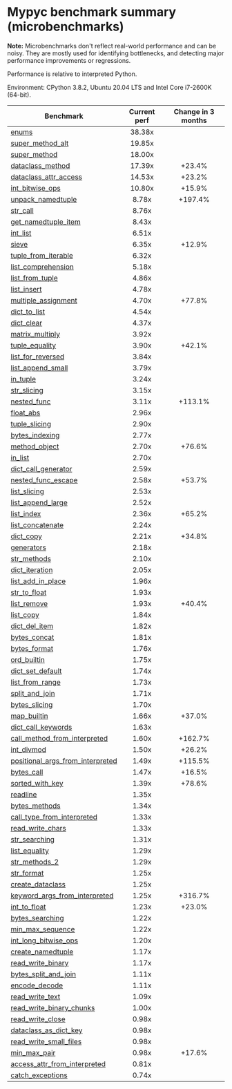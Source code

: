 # Mypyc benchmark summary (microbenchmarks)

**Note:** Microbenchmarks don't reflect real-world performance and can be noisy.
           They are mostly used for identifying bottlenecks, and detecting major performance
           improvements or regressions.

Performance is relative to interpreted Python.

Environment: CPython 3.8.2, Ubuntu 20.04 LTS and Intel Core i7-2600K (64-bit).

| Benchmark | Current perf | Change in 3 months |
| --- | :---: | :---: |
| [enums](benchmarks/enums.md) | 38.38x |  |
| [super_method_alt](benchmarks/super_method_alt.md) | 19.85x |  |
| [super_method](benchmarks/super_method.md) | 18.00x |  |
| [dataclass_method](benchmarks/dataclass_method.md) | 17.39x | +23.4% |
| [dataclass_attr_access](benchmarks/dataclass_attr_access.md) | 14.53x | +23.2% |
| [int_bitwise_ops](benchmarks/int_bitwise_ops.md) | 10.80x | +15.9% |
| [unpack_namedtuple](benchmarks/unpack_namedtuple.md) | 8.78x | +197.4% |
| [str_call](benchmarks/str_call.md) | 8.76x |  |
| [get_namedtuple_item](benchmarks/get_namedtuple_item.md) | 8.43x |  |
| [int_list](benchmarks/int_list.md) | 6.51x |  |
| [sieve](benchmarks/sieve.md) | 6.35x | +12.9% |
| [tuple_from_iterable](benchmarks/tuple_from_iterable.md) | 6.32x |  |
| [list_comprehension](benchmarks/list_comprehension.md) | 5.18x |  |
| [list_from_tuple](benchmarks/list_from_tuple.md) | 4.86x |  |
| [list_insert](benchmarks/list_insert.md) | 4.78x |  |
| [multiple_assignment](benchmarks/multiple_assignment.md) | 4.70x | +77.8% |
| [dict_to_list](benchmarks/dict_to_list.md) | 4.54x |  |
| [dict_clear](benchmarks/dict_clear.md) | 4.37x |  |
| [matrix_multiply](benchmarks/matrix_multiply.md) | 3.92x |  |
| [tuple_equality](benchmarks/tuple_equality.md) | 3.90x | +42.1% |
| [list_for_reversed](benchmarks/list_for_reversed.md) | 3.84x |  |
| [list_append_small](benchmarks/list_append_small.md) | 3.79x |  |
| [in_tuple](benchmarks/in_tuple.md) | 3.24x |  |
| [str_slicing](benchmarks/str_slicing.md) | 3.15x |  |
| [nested_func](benchmarks/nested_func.md) | 3.11x | +113.1% |
| [float_abs](benchmarks/float_abs.md) | 2.96x |  |
| [tuple_slicing](benchmarks/tuple_slicing.md) | 2.90x |  |
| [bytes_indexing](benchmarks/bytes_indexing.md) | 2.77x |  |
| [method_object](benchmarks/method_object.md) | 2.70x | +76.6% |
| [in_list](benchmarks/in_list.md) | 2.70x |  |
| [dict_call_generator](benchmarks/dict_call_generator.md) | 2.59x |  |
| [nested_func_escape](benchmarks/nested_func_escape.md) | 2.58x | +53.7% |
| [list_slicing](benchmarks/list_slicing.md) | 2.53x |  |
| [list_append_large](benchmarks/list_append_large.md) | 2.52x |  |
| [list_index](benchmarks/list_index.md) | 2.36x | +65.2% |
| [list_concatenate](benchmarks/list_concatenate.md) | 2.24x |  |
| [dict_copy](benchmarks/dict_copy.md) | 2.21x | +34.8% |
| [generators](benchmarks/generators.md) | 2.18x |  |
| [str_methods](benchmarks/str_methods.md) | 2.10x |  |
| [dict_iteration](benchmarks/dict_iteration.md) | 2.05x |  |
| [list_add_in_place](benchmarks/list_add_in_place.md) | 1.96x |  |
| [str_to_float](benchmarks/str_to_float.md) | 1.93x |  |
| [list_remove](benchmarks/list_remove.md) | 1.93x | +40.4% |
| [list_copy](benchmarks/list_copy.md) | 1.84x |  |
| [dict_del_item](benchmarks/dict_del_item.md) | 1.82x |  |
| [bytes_concat](benchmarks/bytes_concat.md) | 1.81x |  |
| [bytes_format](benchmarks/bytes_format.md) | 1.76x |  |
| [ord_builtin](benchmarks/ord_builtin.md) | 1.75x |  |
| [dict_set_default](benchmarks/dict_set_default.md) | 1.74x |  |
| [list_from_range](benchmarks/list_from_range.md) | 1.73x |  |
| [split_and_join](benchmarks/split_and_join.md) | 1.71x |  |
| [bytes_slicing](benchmarks/bytes_slicing.md) | 1.70x |  |
| [map_builtin](benchmarks/map_builtin.md) | 1.66x | +37.0% |
| [dict_call_keywords](benchmarks/dict_call_keywords.md) | 1.63x |  |
| [call_method_from_interpreted](benchmarks/call_method_from_interpreted.md) | 1.60x | +162.7% |
| [int_divmod](benchmarks/int_divmod.md) | 1.50x | +26.2% |
| [positional_args_from_interpreted](benchmarks/positional_args_from_interpreted.md) | 1.49x | +115.5% |
| [bytes_call](benchmarks/bytes_call.md) | 1.47x | +16.5% |
| [sorted_with_key](benchmarks/sorted_with_key.md) | 1.39x | +78.6% |
| [readline](benchmarks/readline.md) | 1.35x |  |
| [bytes_methods](benchmarks/bytes_methods.md) | 1.34x |  |
| [call_type_from_interpreted](benchmarks/call_type_from_interpreted.md) | 1.33x |  |
| [read_write_chars](benchmarks/read_write_chars.md) | 1.33x |  |
| [str_searching](benchmarks/str_searching.md) | 1.31x |  |
| [list_equality](benchmarks/list_equality.md) | 1.29x |  |
| [str_methods_2](benchmarks/str_methods_2.md) | 1.29x |  |
| [str_format](benchmarks/str_format.md) | 1.25x |  |
| [create_dataclass](benchmarks/create_dataclass.md) | 1.25x |  |
| [keyword_args_from_interpreted](benchmarks/keyword_args_from_interpreted.md) | 1.25x | +316.7% |
| [int_to_float](benchmarks/int_to_float.md) | 1.23x | +23.0% |
| [bytes_searching](benchmarks/bytes_searching.md) | 1.22x |  |
| [min_max_sequence](benchmarks/min_max_sequence.md) | 1.22x |  |
| [int_long_bitwise_ops](benchmarks/int_long_bitwise_ops.md) | 1.20x |  |
| [create_namedtuple](benchmarks/create_namedtuple.md) | 1.17x |  |
| [read_write_binary](benchmarks/read_write_binary.md) | 1.17x |  |
| [bytes_split_and_join](benchmarks/bytes_split_and_join.md) | 1.11x |  |
| [encode_decode](benchmarks/encode_decode.md) | 1.11x |  |
| [read_write_text](benchmarks/read_write_text.md) | 1.09x |  |
| [read_write_binary_chunks](benchmarks/read_write_binary_chunks.md) | 1.00x |  |
| [read_write_close](benchmarks/read_write_close.md) | 0.98x |  |
| [dataclass_as_dict_key](benchmarks/dataclass_as_dict_key.md) | 0.98x |  |
| [read_write_small_files](benchmarks/read_write_small_files.md) | 0.98x |  |
| [min_max_pair](benchmarks/min_max_pair.md) | 0.98x | +17.6% |
| [access_attr_from_interpreted](benchmarks/access_attr_from_interpreted.md) | 0.81x |  |
| [catch_exceptions](benchmarks/catch_exceptions.md) | 0.74x |  |
